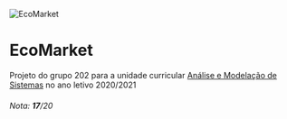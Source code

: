 ![EcoMarket](https://detiuaveiro.github.io/ams_g202/images/logo.svg)
# EcoMarket

Projeto do grupo 202 para a unidade curricular [Análise e Modelação de Sistemas](https://www.ua.pt/pt/uc/2202) no ano letivo 2020/2021

###### Nota: **17**/20
